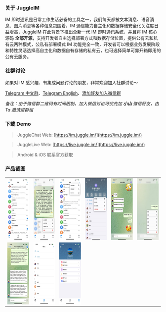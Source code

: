 ### 关于 JuggleIM

IM 即时通讯是日常工作生活必备的工具之一，我们每天都被文本消息、语音消息、图片消息等各种信息包围着，IM 通信能力自主化和数据存储安全化关注度日益增高，JuggleIM 在此背景下推出全新一代 IM 即时通讯系统，并且将 IM 核心源码 **全部开源**，支持开发者自主选择部署方式和数据存储位置，提供公有云和私有云两种模式，公私有部署模式 IM 功能完全一致，开发者可以根据业务发展阶段和特性灵活选择高自主化和数据自有存储的私有云，也可选择简单可靠开箱即用的公有云服务。

### 社群讨论

如果对 IM 感兴趣、有集成问题讨论的朋友，非常欢迎加入社群讨论～

[Telegram 中文群](https://t.me/juggleim_zh)、[Telegram English](https://t.me/juggleim_en)、[添加好友加入微信群](https://downloads.juggle.im/xiaoshan.jpg)

_备注：由于微信群二维码有时间限制，加入微信讨论可优先加 **小山** 微信好友，由 Ta 邀请进群组_

### 下载 Demo

> JuggleChat Web: [https://im.juggle.im/](https://im.juggle.im/)

> JuggleLive Web: [https://live.juggle.im/](https://live.juggle.im/)

> Android & iOS 联系官方获取



### 产品截图

<table>
  <tr>
    <td>
      <img height="200" src="./convesations.jpg"/>
    </td>
    <td>
      <img height="200" src="./conversation-ctx.jpg"/>
    </td>
    <td>
      <img height="200" src="./new.jpg"/>
    </td>
     <td>
      <img height="200" src="./conversation-setting.jpg"/>
    </td>
     <td>
        <img height="200" src="./conversation.jpg"/>
      </td>
    <td>
      <img height="200" src="./message-ctx.jpg"/>
    </td>
  </tr>
  <tr>
    <td>
      <img height="200" src="./messages.jpg"/>
    </td>
    <td>
      <img height="200" src="./contact.jpg"/>
    </td>
    <td>
      <img height="200" src="./user.jpg"/>
    </td>
  </tr>
</table>
